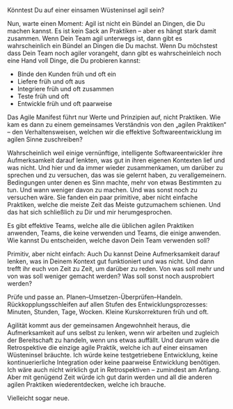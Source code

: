 Könntest Du auf einer einsamen Wüsteninsel agil sein?

Nun, warte einen Moment: Agil ist nicht ein Bündel an Dingen, die Du machen kannst. Es ist kein Sack an Praktiken &ndash; aber es hängt stark damit zusammen. Wenn Dein Team agil unterwegs ist, dann gibt es wahrscheinlich ein Bündel an Dingen die Du machst. Wenn Du möchstest dass Dein Team noch agiler vorangeht, dann gibt es wahrscheinleich noch eine Hand voll Dinge, die Du probieren kannst:

* Binde den Kunden früh und oft ein
* Liefere früh und oft aus
* Integriere früh und oft zusammen
* Teste früh und oft
* Entwickle früh und oft paarweise

Das Agile Manifest führt nur Werte und Prinzipien auf, nicht Praktiken. Wie kam es dann zu einem gemeinsames Verständnis von den „agilen Praktiken“ &ndash; den Verhaltensweisen, welchen wir die effektive Softwareentwicklung im agilen Sinne zuschreiben?

Wahrscheinlich weil einige vernünftige, intelligente Softwareentwickler ihre Aufmerksamkeit darauf lenkten, was gut in ihren eigenen Kontexten lief und was nicht. Und hier und da immer wieder zusammenkamen, um darüber zu sprechen und zu versuchen, das was sie gelernt haben, zu verallgemeinern. Bedingungen unter denen es Sinn machte, mehr von etwas Bestimmten zu tun. Und wann weniger davon zu machen. Und was sonst noch zu versuchen wäre. Sie fanden ein paar primitive, aber nicht einfache Praktiken, welche die meiste Zeit das Meiste gutzumachem schienen. Und das hat sich schließlich zu Dir und mir herumgesprochen.

Es gibt effektive Teams, welche alle die üblichen agilen Praktiken anwenden, Teams, die keine verwenden und Teams, die einige anwenden. Wie kannst Du entscheiden, welche davon Dein Team verwenden soll?

Primitiv, aber nicht einfach: Auch Du kannst Deine Aufmerksamkeit darauf lenken, was in Deinem Kontext gut funktioniert und was nicht. Und dann trefft ihr euch von Zeit zu Zeit, um darüber zu reden. Von was soll mehr und von was soll weniger gemacht werden? Was soll sonst noch ausprobiert werden?

Prüfe und passe an. Planen–Umsetzen-Überprüfen–Handeln. Rückkopplungsschleifen auf allen Stufen des Entwicklungsprozesses: Minuten, Stunden, Tage, Wocken. Kleine Kurskorrekturen früh und oft.

Agilität kommt aus der gemeinsamen Angewohnheit heraus, die Aufmerksamkeit auf uns selbst zu lenken, wenn wir arbeiten und zugleich der Bereitschaft zu handeln,  wenn uns etwas auffällt. Und darum wäre die Retrospektive die einzige agile Praktik, welche ich auf einer einsamen Wüsteninsel bräuchte. Ich würde keine testgetriebene Entwicklung, keine kontinuerierliche Integration oder keine paarweise Entwicklung benötigen. Ich wäre auch nicht wirklich gut in Retrospektiven &ndash; zumindest am Anfang. Aber mit genügend Zeit würde ich gut darin werden und all die anderen agilen Praktiken wiederentdecken, welche ich brauche.

Vielleicht sogar neue.